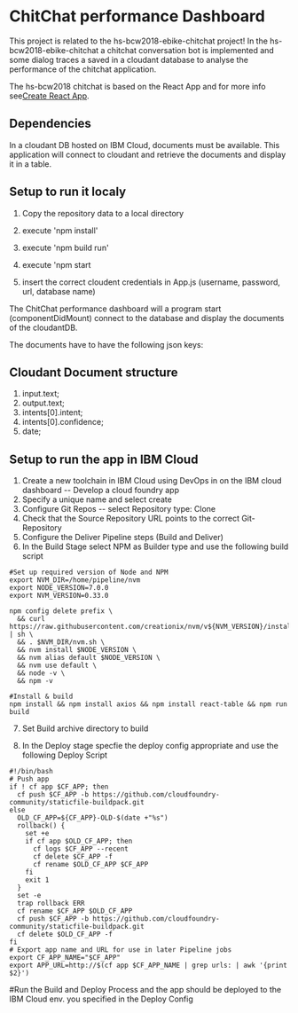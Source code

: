 # ChitChat performance Dashboard

This project is related to the hs-bcw2018-ebike-chitchat project!
In the hs-bcw2018-ebike-chitchat a chitchat conversation bot is implemented and some dialog traces a saved in a cloudant database to analyse the performance of the chitchat application.

The hs-bcw2018 chitchat is based on the React App and for more info see[Create React App](https://github.com/facebookincubator/create-react-app).

## Dependencies 
In a cloudant DB hosted on IBM Cloud, documents must be available. This application will connect to cloudant and retrieve the documents and display it in a table.

## Setup to run it localy
1. Copy the repository data to a local directory
2. execute 'npm install'
3. execute 'npm build run'
4. execute 'npm start

5. insert the correct cloudent credentials in App.js (username, password, url, database name) 

The ChitChat performance dashboard will a program start (componentDidMount) connect to the database and display the documents of the cloudantDB.

The documents have to have the following json keys:
## Cloudant Document structure
1. input.text;
2. output.text;
3. intents[0].intent;
4. intents[0].confidence;
5. date;

## Setup to run the app in IBM Cloud

1. Create a new toolchain in IBM Cloud using DevOps in on the IBM cloud dashboard -- Develop a cloud foundry app
2. Specify a unique name and select create
3. Configure Git Repos -- select Repository type: Clone
4. Check that the Source Repository URL points to the correct Git-Repository
5. Configure the Deliver Pipeline steps (Build and Deliver)
6. In the Build Stage select NPM as Builder type and use the following build script 
```
#Set up required version of Node and NPM
export NVM_DIR=/home/pipeline/nvm
export NODE_VERSION=7.0.0
export NVM_VERSION=0.33.0

npm config delete prefix \
  && curl https://raw.githubusercontent.com/creationix/nvm/v${NVM_VERSION}/install.sh | sh \
  && . $NVM_DIR/nvm.sh \
  && nvm install $NODE_VERSION \
  && nvm alias default $NODE_VERSION \
  && nvm use default \
  && node -v \
  && npm -v

#Install & build
npm install && npm install axios && npm install react-table && npm run build
```
7. Set Build archive directory to build

8. In the Deploy stage specfie the deploy config appropriate and use the following Deploy Script
```
#!/bin/bash
# Push app
if ! cf app $CF_APP; then  
  cf push $CF_APP -b https://github.com/cloudfoundry-community/staticfile-buildpack.git 
else
  OLD_CF_APP=${CF_APP}-OLD-$(date +"%s")
  rollback() {
    set +e  
    if cf app $OLD_CF_APP; then
      cf logs $CF_APP --recent
      cf delete $CF_APP -f
      cf rename $OLD_CF_APP $CF_APP
    fi
    exit 1
  }
  set -e
  trap rollback ERR
  cf rename $CF_APP $OLD_CF_APP
  cf push $CF_APP -b https://github.com/cloudfoundry-community/staticfile-buildpack.git 
  cf delete $OLD_CF_APP -f
fi
# Export app name and URL for use in later Pipeline jobs
export CF_APP_NAME="$CF_APP"
export APP_URL=http://$(cf app $CF_APP_NAME | grep urls: | awk '{print $2}')
```
#Run the Build and Deploy Process and the app should be deployed to the IBM Cloud env. you specified in the Deploy Config